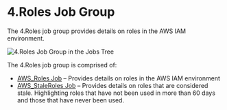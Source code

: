 # 4.Roles Job Group

The 4.Roles job group provides details on roles in the AWS IAM environment.

![4.Roles Job Group in the Jobs Tree](/img/product_docs/accessanalyzer/admin/hostmanagement/jobstree.webp)

The 4.Roles job group is comprised of:

- [AWS_Roles Job](/docs/accessanalyzer/12.0/solutions/aws/roles/aws_roles.md) – Provides details on roles in the AWS IAM environment
- [AWS_StaleRoles Job](/docs/accessanalyzer/12.0/solutions/aws/roles/aws_staleroles.md) – Provides details on roles that are considered stale.
  Highlighting roles that have not been used in more than 60 days and those that have never been
  used.
